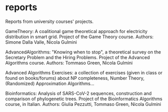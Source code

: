 # reports
Reports from university courses' projects.

GameTheory: A coalitional game theoretical approach for electricity distribution in smart grid. Project of the Game Theory course.
Authors: Simone Dalla Valle, Nicola Gulmini

AdvancedAlgorithms: "Knowing when to stop", a theoretical survey on the Secretary Problem and the Hiring Problems. Project of the Advanced Algorithms course.
Authors: Tommaso Green, Nicola Gulmini

Advanced Algorithms Exercises: a collection of exercises (given in class or found on books/forums) about NP completeness, Number Theory, (Randomized) Approximation Algorithms...

Bioinformatics: Analysis of SARS-CoV-2 sequences, construction and comparison of phylogenetic trees. Project of the Bioinformatics Algorithms course, in Italian.
Authors: Giulia Pezzutti, Tommaso Green, Nicola Gulmini
